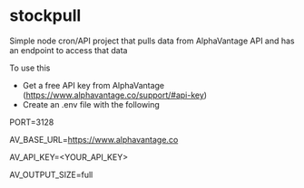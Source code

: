 # stockpull
Simple node cron/API project that pulls data from AlphaVantage API and has an endpoint to access that data

To use this
* Get a free API key from AlphaVantage (https://www.alphavantage.co/support/#api-key)
* Create an .env file with the following 

PORT=3128

AV_BASE_URL=https://www.alphavantage.co

AV_API_KEY=<YOUR_API_KEY>

AV_OUTPUT_SIZE=full
